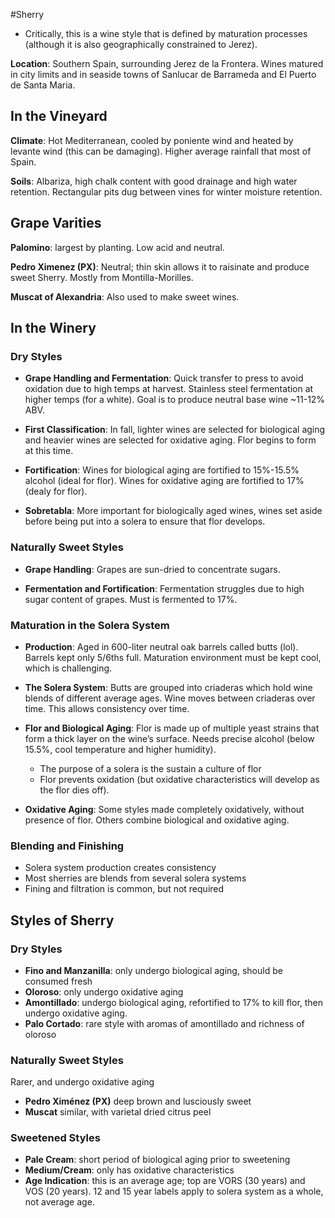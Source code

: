 #Sherry

- Critically, this is a wine style that is defined by maturation processes (although it is also geographically constrained to Jerez). 

**Location**: Southern Spain, surrounding Jerez de la Frontera. Wines matured in city limits and in seaside towns of Sanlucar de Barrameda and El Puerto de Santa Maria.

## In the Vineyard

**Climate**: Hot Mediterranean, cooled by poniente wind and heated by levante wind (this can be damaging). Higher average rainfall that most of Spain. 

**Soils**: Albariza, high chalk content with good drainage and high water retention. Rectangular pits dug between vines for winter moisture retention. 

## Grape Varities

**Palomino**: largest by planting. Low acid and neutral.

**Pedro Ximenez (PX)**: Neutral; thin skin allows it to raisinate and produce sweet Sherry. Mostly from Montilla-Morilles.

**Muscat of Alexandria**: Also used to make sweet wines.

## In the Winery 

### Dry Styles

- **Grape Handling and Fermentation**: Quick transfer to press to avoid oxidation due to high temps at harvest. Stainless steel fermentation at higher temps (for a white). Goal is to produce neutral base wine ~11-12% ABV.

- **First Classification**: In fall, lighter wines are selected for biological aging and heavier wines are selected for oxidative aging. Flor begins to form at this time.

- **Fortification**: Wines for biological aging are fortified to 15%-15.5% alcohol (ideal for flor). Wines for oxidative aging are fortified to 17% (dealy for flor).

- **Sobretabla**: More important for biologically aged wines, wines set aside before being put into a solera to ensure that flor develops.

### Naturally Sweet Styles

- **Grape Handling**: Grapes are sun-dried to concentrate sugars. 

- **Fermentation and Fortification**: Fermentation struggles due to high sugar content of grapes. Must is fermented to 17%.

### Maturation in the Solera System

- **Production**: Aged in 600-liter neutral oak barrels called butts (lol). Barrels kept only 5/6ths full. Maturation environment must be kept cool, which is challenging.

- **The Solera System**: Butts are grouped into criaderas which hold wine blends of different average ages. Wine moves between criaderas over time. This allows consistency over time.

- **Flor and Biological Aging**: Flor is made up of multiple yeast strains that form a thick layer on the wine’s surface. Needs precise alcohol (below 15.5%, cool temperature and higher humidity). 
	- The purpose of a solera is the sustain a culture of flor
	- Flor prevents oxidation (but oxidative characteristics will develop as the flor dies off).

- **Oxidative Aging**: Some styles made completely oxidatively, without presence of flor. Others combine biological and oxidative aging.

### Blending and Finishing

- Solera system production creates consistency
- Most sherries are blends from several solera systems
- Fining and filtration is common, but not required

## Styles of Sherry

### Dry Styles

- **Fino and Manzanilla**: only undergo biological aging, should be consumed fresh
- **Oloroso**: only undergo oxidative aging
- **Amontillado**: undergo biological aging, refortified to 17% to kill flor, then undergo oxidative aging.
- **Palo Cortado**: rare style with aromas of amontillado and richness of oloroso

### Naturally Sweet Styles

Rarer, and undergo oxidative aging

- **Pedro Ximénez (PX)** deep brown and lusciously sweet
- **Muscat** similar, with varietal dried citrus peel

### Sweetened Styles

- **Pale Cream**: short period of biological aging prior to sweetening
- **Medium/Cream**: only has oxidative characteristics
- **Age Indication**: this is an average age; top are VORS (30 years) and VOS (20 years). 12 and 15 year labels apply to solera system as a whole, not average age.

